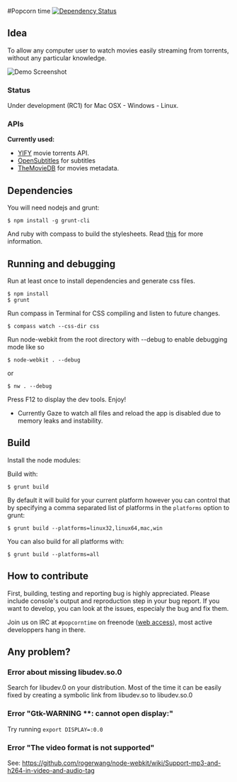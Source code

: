 #Popcorn time [![Dependency Status](https://david-dm.org/yify/popcorn-app.png?theme=shields.io)](https://david-dm.org/yify/popcorn-app)

## Idea

To allow any computer user to watch movies easily streaming from torrents, without any particular knowledge.

![Demo Screenshot](http://static.cdnjd.com/imgs/how-ui.png)

### Status

Under development (RC1) for Mac OSX - Windows - Linux.

### APIs

**Currently used:**
- [YIFY](http://yts.re/api) movie torrents API.
- [OpenSubtitles](http://trac.opensubtitles.org/projects/opensubtitles/wiki/XMLRPC) for subtitles
- [TheMovieDB](http://www.themoviedb.org/) for movies metadata.

## Dependencies

You will need nodejs and grunt:

    $ npm install -g grunt-cli

And ruby with compass to build the stylesheets. Read [this](http://thesassway.com/beginner/getting-started-with-sass-and-compass) for more information.

## Running and debugging

Run at least once to install dependencies and generate css files.

    $ npm install
    $ grunt

Run compass in Terminal for CSS compiling and listen to future changes.

    $ compass watch --css-dir css

Run node-webkit from the root directory with --debug to enable debugging mode like so

    $ node-webkit . --debug

or

    $ nw . --debug

Press F12 to display the dev tools. Enjoy!

- Currently Gaze to watch all files and reload the app is disabled due to memory leaks and instability.

## Build

Install the node modules:


Build with:

    $ grunt build

By default it will build for your current platform however you can control that
by specifying a comma separated list of platforms in the `platforms` option to
grunt:

    $ grunt build --platforms=linux32,linux64,mac,win

You can also build for all platforms with:

    $ grunt build --platforms=all

## How to contribute

First, building, testing and reporting bug is highly appreciated. Please include console's output and reproduction step in your bug report.
If you want to develop, you can look at the issues, especialy the bug and fix them.

Join us on IRC at `#popcorntime` on freenode ([web access](http://webchat.freenode.net/?channels=popcorntime)), most active developpers hang in there.

## Any problem?

### Error about missing libudev.so.0
Search for libudev.0 on your distribution. Most of the time it can be easily fixed by creating a symbolic link from libudev.so to libudev.so.0

### Error "Gtk-WARNING **: cannot open display:"
Try running `export DISPLAY=:0.0`

### Error "The video format is not supported"
See: https://github.com/rogerwang/node-webkit/wiki/Support-mp3-and-h264-in-video-and-audio-tag
